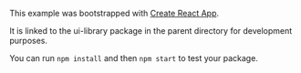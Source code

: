 This example was bootstrapped with [Create React App](https://github.com/facebook/create-react-app).

It is linked to the ui-library package in the parent directory for development purposes.

You can run `npm install` and then `npm start` to test your package.
